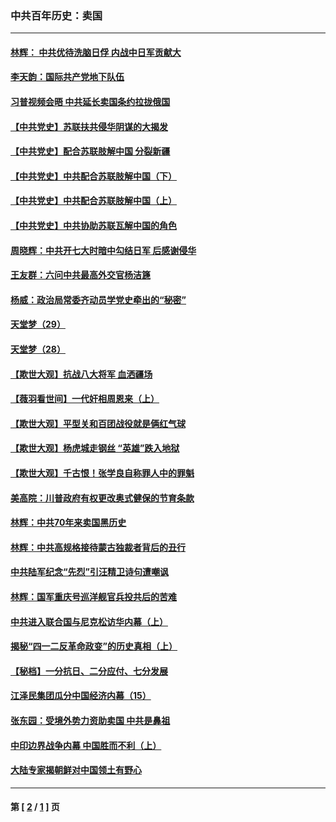 ### 中共百年历史：卖国
---
#### [林辉： 中共优待洗脑日俘 内战中日军贡献大](../../pages/nf1176117/n13624644.md?03200430) 
#### [李天韵：国际共产党地下队伍](../../pages/nf1176117/n13611808.md?03200430) 
#### [习普视频会晤 中共延长卖国条约拉拢俄国](../../pages/nf1176117/n13060971.md?03200430) 
#### [【中共党史】苏联扶共侵华阴谋的大揭发](../../pages/nf1176117/n13056050.md?03200430) 
#### [【中共党史】配合苏联肢解中国 分裂新疆](../../pages/nf1176117/n13040700.md?03200430) 
#### [【中共党史】中共配合苏联肢解中国（下）](../../pages/nf1176117/n13035660.md?03200430) 
#### [【中共党史】中共配合苏联肢解中国（上）](../../pages/nf1176117/n13030262.md?03200430) 
#### [【中共党史】中共协助苏联瓦解中国的角色](../../pages/nf1176117/n13018109.md?03200430) 
#### [周晓辉：中共开七大时暗中勾结日军 后感谢侵华](../../pages/nf1176117/n12921960.md?03200430) 
#### [王友群：六问中共最高外交官杨洁篪](../../pages/nf1176117/n12836495.md?03200430) 
#### [杨威：政治局常委齐动员学党史牵出的“秘密”](../../pages/nf1176117/n12764642.md?03200430) 
#### [天堂梦（29）](../../pages/nf1176117/n12408465.md?03200430) 
#### [天堂梦（28）](../../pages/nf1176117/n12408309.md?03200430) 
#### [【欺世大观】抗战八大将军 血洒疆场](../../pages/nf1176117/n12357044.md?03200430) 
#### [【薇羽看世间】一代奸相周恩来（上）](../../pages/nf1176117/n12401109.md?03200430) 
#### [【欺世大观】平型关和百团战役就是俩红气球](../../pages/nf1176117/n12359157.md?03200430) 
#### [【欺世大观】杨虎城走钢丝 “英雄”跌入地狱](../../pages/nf1176117/n12358840.md?03200430) 
#### [【欺世大观】千古恨！张学良自称罪人中的罪魁](../../pages/nf1176117/n12358629.md?03200430) 
#### [美高院：川普政府有权更改奥式健保的节育条款](../../pages/nf1176117/n12242171.md?03200430) 
#### [林辉：中共70年来卖国黑历史](../../pages/nf1176117/n11552181.md?03200430) 
#### [林辉：中共高规格接待蒙古独裁者背后的丑行](../../pages/nf1176117/n11225005.md?03200430) 
#### [中共陆军纪念“先烈”引汪精卫诗句遭嘲讽](../../pages/nf1176117/n11153345.md?03200430) 
#### [林辉：国军重庆号巡洋舰官兵投共后的苦难](../../pages/nf1176117/n10997801.md?03200430) 
#### [中共进入联合国与尼克松访华内幕（上）](../../pages/nf1176117/n10138788.md?03200430) 
#### [揭秘“四一二反革命政变”的历史真相（上）](../../pages/nf1176117/n9996650.md?03200430) 
#### [【秘档】一分抗日、二分应付、七分发展](../../pages/nf1176117/n9331484.md?03200430) 
#### [江泽民集团瓜分中国经济内幕（15）](../../pages/nf1176117/n9268584.md?03200430) 
#### [张东园：受境外势力资助卖国 中共是鼻祖](../../pages/nf1176117/n9272480.md?03200430) 
#### [中印边界战争内幕 中国胜而不利（上）](../../pages/nf1176117/n9252458.md?03200430) 
#### [大陆专家揭朝鲜对中国领土有野心](../../pages/nf1176117/n9074056.md?03200430) 

---
#### 第 [ [2](./2.md?03200430) / [1](./1.md?03200430) ] 页
